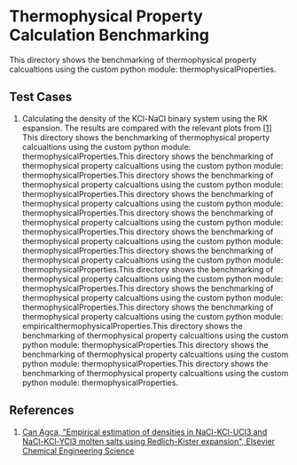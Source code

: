 # Thermophysical Property Calculation Benchmarking
This directory shows the benchmarking of thermophysical property calcualtions using the custom python module: thermophysicalProperties.

## Test Cases

1. Calculating the density of the KCl-NaCl binary system using the RK espansion. The  results are compared with the relevant plots from [[1]](#ref-1)
  This directory shows the benchmarking of thermophysical property calcualtions using the custom python module: thermophysicalProperties.This directory shows the benchmarking of thermophysical property calcualtions using the custom python module: thermophysicalProperties.This directory shows the benchmarking of thermophysical property calcualtions using the custom python module: thermophysicalProperties.This directory shows the benchmarking of thermophysical property calcualtions using the custom python module: thermophysicalProperties.This directory shows the benchmarking of thermophysical property calcualtions using the custom python module: thermophysicalProperties.This directory shows the benchmarking of thermophysical property calcualtions using the custom python module: thermophysicalProperties.This directory shows the benchmarking of thermophysical property calcualtions using the custom python module: thermophysicalProperties.This directory shows the benchmarking of thermophysical property calcualtions using the custom python module: thermophysicalProperties.This directory shows the benchmarking of thermophysical property calcualtions using the custom python module: thermophysicalProperties.This directory shows the benchmarking of thermophysical property calcualtions using the custom python module: empiricalthermophysicalProperties.This directory shows the benchmarking of thermophysical property calcualtions using the custom python module: thermophysicalProperties.This directory shows the benchmarking of thermophysical property calcualtions using the custom python module: thermophysicalProperties.This directory shows the benchmarking of thermophysical property calcualtions using the custom python module: thermophysicalProperties.
## References

1. <a name="ref-1"></a> [Can Agca, "Empirical estimation of densities in NaCl-KCl-UCl3 and NaCl-KCl-YCl3 molten salts using Redlich-Kister expansion", Elsevier Chemical Engineering Science](https://www.sciencedirect.com/science/article/pii/S0009250921006515?via%3Dihub)